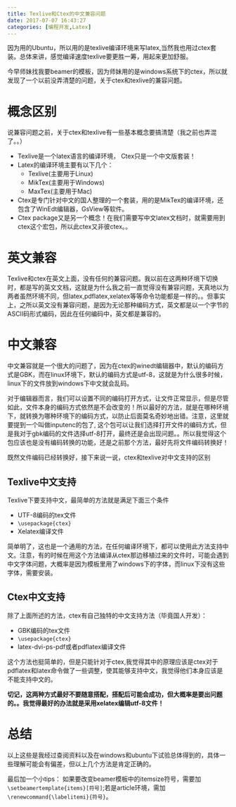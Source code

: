 ```yaml
---
title: Texlive和Ctex的中文兼容问题
date: 2017-07-07 16:43:27
categories: [编程开发,Latex]
---
```


因为用的Ubuntu，所以用的是texlive编译环境来写latex,当然我也用过ctex套装。总体来讲，感觉编译速度texlive要更胜一筹，用起来更加舒服。

今早师妹找我要beamer的模板，因为师妹用的是windows系统下的ctex，所以就发现了一个以前没弄清楚的问题，关于ctex和texlive的兼容问题。


# 概念区别
说兼容问题之前，关于ctex和texlive有一些基本概念要搞清楚（我之前也弄混了。。）
<!-- more -->
- Texlive是一个latex语言的编译环境， Ctex只是一个中文版套装！
- Latex的编译环境主要有以下几个：
    - Texlive(主要用于Linux)
    - MikTex(主要用于Windows)
    - MaxTex(主要用于Mac)
- Ctex是专门针对中文的国人整理的一个套装，用的是MikTex的编译环境，还包含了WinEdt编辑器，GsView等软件。
- Ctex package又是另一个概念！在我们需要写中文latex文档时，就需要用到ctex这个宏包，所以此ctex又非彼ctex。。

# 英文兼容
Texlive和ctex在英文上面，没有任何的兼容问题。我以前在这两种环境下切换时，都是写的英文文档，这就是为什么我之前一直觉得没有兼容问题，天真地以为两者虽然环境不同，但latex,pdflatex,xelatex等等命令功能都是一样的。。但事实上，之所以英文没有兼容问题，是因为无论那种编码方式，英文都是以一个字节的ASCII码形式编码，因此在任何编码中，英文都是兼容的。

# 中文兼容
中文兼容就是一个很大的问题了，因为在ctex的winedt编辑器中，默认的编码方式是GBK，而在linux环境下，默认的编码方式是utf-8，这就是为什么很多时候，linux下的文件放到windows下中文就会乱码。

对于编辑器而言，我们可以设置不同的编码打开方式，让文件正常显示，但是尽管如此，文件本身的编码方式依然是不会改变的！所以最好的方法，就是在哪种环境下，就转换为哪种环境下的编码方式，以防止后面莫名奇妙地出错。注意，这里就要提到一个叫做inputenc的包了, 这个包可以让我们选择打开文件的编码方式，但是我对于gbk编码的文件选择utf-8打开，最终还是会出现问题。。所以我觉得这个包应该也是没有编码转换的功能，还是之前那个方法，最好先将文件编码转换好！

既然文件编码已经转换好，接下来说一说，ctex和texlive对中文支持的区别

## Texlive中文支持
Texlive下要支持中文，最简单的方法就是满足下面三个条件
- UTF-8编码的tex文件
- `\usepackage{ctex}`
- Xelatex编译文件

简单明了，这也是一个通用的方法，在任何编译环境下，都可以使用此方法支持中文。注意，有的时候在用这个方法编译从ctex那边移植过来的文件时，可能会遇到中文字体问题，大概率是因为模板里用了windows下的字体，而linux下没有这些字体，需要安装。

## Ctex中文支持
除了上面所述的方法，ctex有自己独特的中文支持方法（毕竟国人开发）：
- GBK编码的tex文件
- `\usepackage{ctex}`
- latex-dvi-ps-pdf或者pdflatex编译文件

这个方法也挺简单的，但是只能针对于ctex,我觉得其中的原理应该是ctex对于pdflatex和latex命令做了一些调整，使其能够支持中文，我觉得他们本身应该是不能支持中文的。

**切记，这两种方式最好不要随意搭配，搭配后可能会成功，但大概率是要出问题的。。我觉得最好的办法就是采用xelatex编辑utf-8文件！**



# 总结
以上这些是我经过查阅资料以及在windows和ubuntu下试验总体得到的，具体一些理解可能会有偏差，但以上几个方法是肯定正确的。

最后加一个小tips：
如果要改变beamer模板中的itemsize符号，需要加`\setbeamertemplate{items}[符号]`;若是article环境，需加`\renewcommand{\labelitemi}{符号}`。
